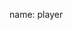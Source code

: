 name: player

<asciinema-player autoload="true" src="casts/gke-ssh.json" theme="monokai" idle-time-limit="2" font-size="18px" rows="25" cols="90"></asciinema-player>
